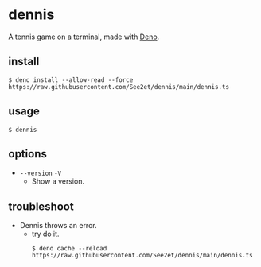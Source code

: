 # dennis

A tennis game on a terminal, made with [Deno](https://deno.land).

## install

```
$ deno install --allow-read --force https://raw.githubusercontent.com/See2et/dennis/main/dennis.ts
```

## usage

```
$ dennis
```

## options

- `--version` `-V`
  - Show a version.

## troubleshoot

- Dennis throws an error.
  - try do it.
    ```
    $ deno cache --reload https://raw.githubusercontent.com/See2et/dennis/main/dennis.ts
    ```
